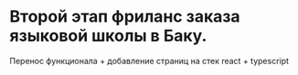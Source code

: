# Второй этап фриланс заказа языковой школы в Баку. 

Перенос функционала + добавление страниц на стек react + typescript
